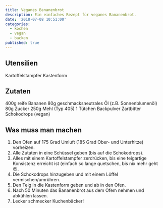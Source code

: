 ```yaml
---
title: Veganes Bananenbrot
description: Ein einfaches Rezept für veganes Bananenbrot.
date: '2018-07-08 10:51:00'
categories:
  - kochen
  - vegan
  - backen
published: true
---
```


## Utensilien
Kartoffelstampfer
Kastenform

## Zutaten
400g reife Bananen
80g geschmacksneutrales Öl (z.B. Sonnenblumenöl)
80g Zucker
250g Mehl (Typ 405)
1 Tütchen Backpulver
Zartbitter Schokodrops (vegan)

## Was muss man machen

1. Den Ofen auf 175 Grad Umluft (185 Grad Ober- und Unterhitze) vorheizen.
2. Alle Zutaten in eine Schüssel geben (bis auf die Schokodrops).
3. Alles mit einem Kartoffelstampfer zerdrücken,
bis eine teigartige Konsistenz erreicht ist
(einfach so lange quetschen, bis nix mehr geht 😉.
4. Die Schokodrops hinzugeben und mit einem Löffel vermischen/umrühren.
5. Den Teig in die Kastenform geben und ab in den Ofen.
6. Nach 50 Minuten das Bananenbrot aus dem Ofem nehmen und abkühlen lassen.
7. Lecker schmecker Kuchenbäcker!
